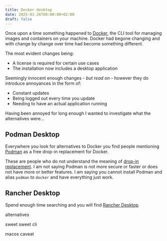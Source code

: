 ```yaml
---
title: Docker desktop
date: 2025-01-26T00:00:00+02:00
draft: false
---
```


Once upon a time something happened to [Docker](https://www.docker.com), the CLI tool for managing images and containers on your machine. Docker had begone changing and with change by change over time had become something different.

The most evident changes being:

- A license is required for certain use cases
- The installation now includes a desktop application

Seemingly innocent enough changes - _but read on_ - however they do introduce annoyances in the form of:

- Constant updates
- Being logged out every time you update
- Needing to have an actual application running

Having been annoyed for long enough I wanted to investigate what the alternatives were...

## Podman Desktop

Everywhere you look for alternatives to Docker you find people mentioning [Podman](https://podman.io) as a free drop-in replacement for Docker.

These are people who do not understand the meaning of [drop-in replacement](https://en.wikipedia.org/wiki/Drop-in_replacement). I am not saying Podman is not more secure or faster or does not have more or better features. I am saying you cannot install Podman and alias `podman` to `docker` and have everything just work.

## Rancher Desktop

Spend enough time searching and you will find [Rancher Desktop](https://rancherdesktop.io). 


alternatives

sweet sweet cli

macos caveat
